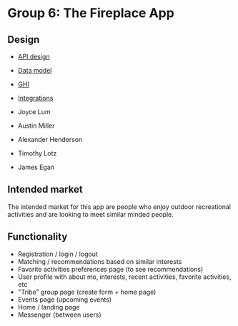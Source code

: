 # Group 6: The Fireplace App

## Design

* [API design](docs/apis.md)
* [Data model](docs/data-model.md)
* [GHI](docs/ghi.md)
* [Integrations](docs/integrations.md)

* Joyce Lum
* Austin Miller
* Alexander Henderson
* Timothy Lotz
* James Egan


## Intended market

The intended market for this app are people who enjoy outdoor recreational activities
and are looking to meet similar minded people.


## Functionality

* Registration / login / logout
* Matching / recommendations based on similar interests
* Favorite activities preferences page (to see recommendations)
* User profile with about me, interests, recent activities, favorite activities, etc
* "Tribe" group page (create form + home page)
* Events page (upcoming events)
* Home / landing page
* Messenger (between users)
